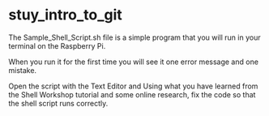 # stuy_intro_to_git

The Sample_Shell_Script.sh file is a simple program that you will run in your terminal on the Raspberry Pi.

When you run it for the first time you will see it one error message and one mistake.

Open the script with the Text Editor and Using what you have learned from the Shell Workshop tutorial and some online research, fix the code so that the shell script runs correctly.